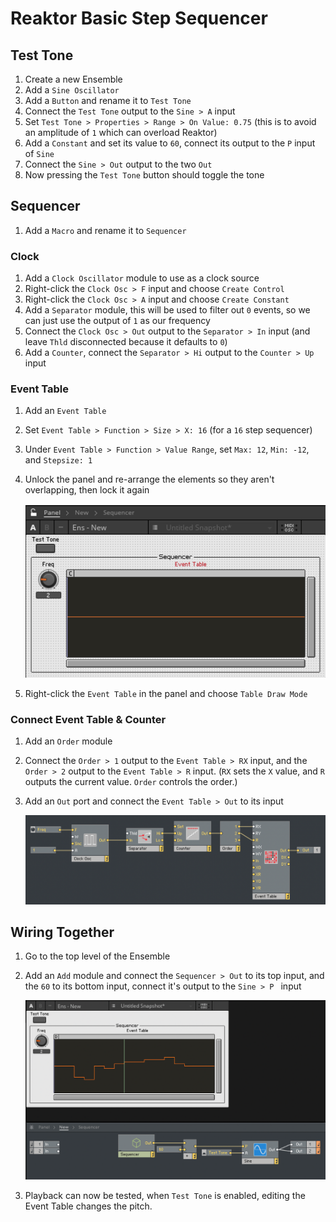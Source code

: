 # Reaktor Basic Step Sequencer

## Test Tone

1. Create a new Ensemble
2. Add a `Sine Oscillator`
3. Add a `Button` and rename it to `Test Tone`
4. Connect the `Test Tone` output to the `Sine > A` input
5. Set `Test Tone > Properties > Range > On Value: 0.75` (this is to avoid an amplitude of `1` which can overload Reaktor)
6. Add a `Constant` and set its value to `60`, connect its output to the `P` input of `Sine`
7. Connect the `Sine > Out` output to the two `Out`
8. Now pressing the `Test Tone` button should toggle the tone

## Sequencer

1. Add a `Macro` and rename it to `Sequencer`

### Clock

1. Add a `Clock Oscillator` module to use as a clock source
2. Right-click the `Clock Osc > F` input and choose `Create Control`
3. Right-click the `Clock Osc > A` input and choose `Create Constant`
4. Add a `Separator` module, this will be used to filter out `0` events, so we can just use the output of `1` as our frequency
5. Connect the `Clock Osc > Out` output to the `Separator > In` input (and leave `Thld` disconnected because it defaults to `0`)
6. Add a `Counter`, connect the `Separator > Hi` output to the `Counter > Up` input

### Event Table

1. Add an `Event Table`
2. Set `Event Table > Function > Size > X: 16` (for a `16` step sequencer)
3. Under `Event Table > Function > Value Range`, set `Max: 12`, `Min: -12`, and `Stepsize: 1`
4. Unlock the panel and re-arrange the elements so they aren't overlapping, then lock it again

    ![Event Table Panel](assets/reaktor-basic-step-sequencer-event-table-panel.png)

5. Right-click the `Event Table` in the panel and choose `Table Draw Mode`

### Connect Event Table & Counter

1. Add an `Order` module
2. Connect the `Order > 1` output to the `Event Table > RX` input, and the `Order > 2` output to the `Event Table > R` input. (`RX` sets the `X` value, and `R` outputs the current value. `Order` controls the order.)
3. Add an `Out` port and connect the `Event Table > Out` to its input

    ![Sequencer](assets/basic-step-sequencer/reaktor-basic-step-sequencer-sequencer.png)

## Wiring Together

1. Go to the top level of the Ensemble
2. Add an `Add` module and connect the `Sequencer > Out` to its top input, and the `60` to its bottom input, connect it's output to the `Sine > P ` input

    ![Demo Test Tone](assets/basic-step-sequencer/reaktor-basic-step-sequencer-demo-test-tone.png)

3. Playback can now be tested, when `Test Tone` is enabled, editing the Event Table changes the pitch.
